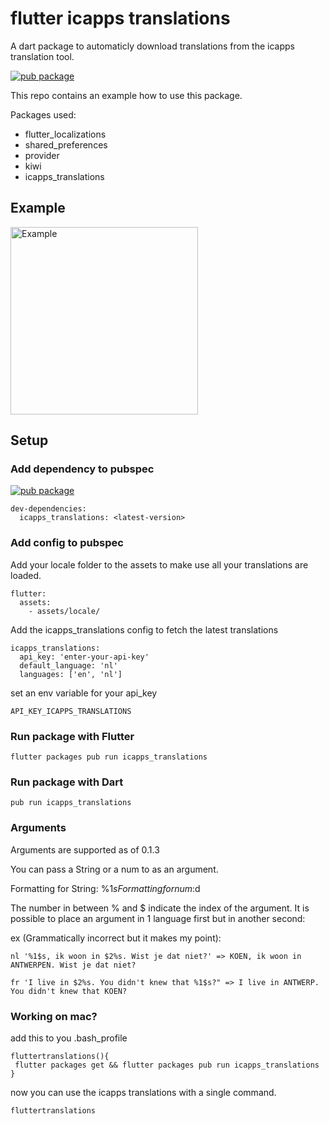 # flutter icapps translations

A dart package to automaticly download translations from the icapps translation tool.

[![pub package](https://img.shields.io/pub/v/icapps_translations.svg)](https://pub.dartlang.org/packages/icapps_translations)

This repo contains an example how to use this package.

Packages used:
 - flutter_localizations
 - shared_preferences
 - provider
 - kiwi
 - icapps_translations

## Example

<img src="https://github.com/icapps/flutter-icapps-translations/blob/master/assets/example.gif?raw=true" alt="Example" width="300"/>

## Setup

### Add dependency to pubspec

[![pub package](https://img.shields.io/pub/v/icapps_translations.svg)](https://pub.dartlang.org/packages/icapps_translations)
```
dev-dependencies:
  icapps_translations: <latest-version>
```

### Add config to pubspec

Add your locale folder to the assets to make use all your translations are loaded.
```
flutter:
  assets:
    - assets/locale/
```

Add the icapps_translations config to fetch the latest translations
```
icapps_translations:
  api_key: 'enter-your-api-key'
  default_language: 'nl'
  languages: ['en', 'nl']
```

set an env variable for your api_key

```
API_KEY_ICAPPS_TRANSLATIONS
```

### Run package with Flutter

```
flutter packages pub run icapps_translations
```

### Run package with Dart

```
pub run icapps_translations
```

### Arguments

Arguments are supported as of 0.1.3

You can pass a String or a num to as an argument.

Formatting for String: %1$s
Formatting for num: %1$d

The number in between % and $ indicate the index of the argument. It is possible to place an argument in 1 language first but in another second:

ex (Grammatically incorrect but it makes my point):

```
nl '%1$s, ik woon in $2%s. Wist je dat niet?' => KOEN, ik woon in ANTWERPEN. Wist je dat niet?

fr 'I live in $2%s. You didn't knew that %1$s?" => I live in ANTWERP. You didn't knew that KOEN?
```

### Working on mac?

add this to you .bash_profile

```
fluttertranslations(){
 flutter packages get && flutter packages pub run icapps_translations
}
```

now you can use the icapps translations with a single command.

```
fluttertranslations
```